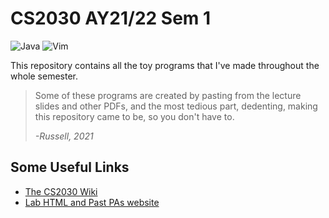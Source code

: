 # CS2030 AY21/22 Sem 1
![Java](https://img.shields.io/badge/java-%23ED8B00.svg?&style=for-the-badge&logo=java&logoColor=white)
![Vim](https://img.shields.io/badge/VIM-%2311AB00.svg?style=for-the-badge&logo=vim&logoColor=white)

This repository contains all the toy programs that I've made throughout the whole semester.
> Some of these programs are created by pasting from the lecture slides and other PDFs, and the most tedious part, dedenting, making this repository came to be, so you don't have to.
>
> _-Russell, 2021_

## Some Useful Links
- [The CS2030 Wiki](https://github.com/nus-cs2030/2122-s1/wiki)
- [Lab HTML and Past PAs website](https://www.comp.nus.edu.sg/~e0550376/CS2030/)
